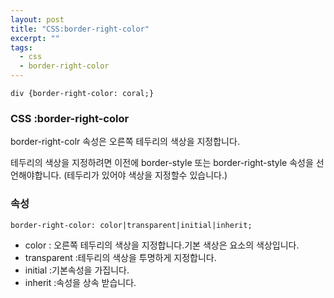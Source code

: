 ```yaml
---
layout: post
title: "CSS:border-right-color"
excerpt: ""
tags: 
  - css
  - border-right-color
---
```


```
div {border-right-color: coral;}
```
### CSS :border-right-color

border-right-colr 속성은 오른쪽 테두리의 색상을 지정합니다.

테두리의 색상을 지정하려면 이전에 border-style 또는 border-right-style 속성을 선언해야합니다.
(테두리가 있어야 색상을 지정할수 있습니다.)

### 속성
`border-right-color: color|transparent|initial|inherit;`

+ color : 오른쪽 테두리의 색상을 지정합니다.기본 색상은 요소의 색상입니다.
+ transparent :테두리의 색상을 투명하게 지정합니다.
+ initial :기본속성을 가집니다.
+ inherit :속성을 상속 받습니다.
